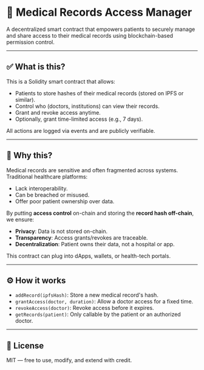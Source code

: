 # 🏥 Medical Records Access Manager

A decentralized smart contract that empowers patients to securely manage and share access to their medical records using blockchain-based permission control.

---
 
## ✅ What is this?
 
This is a Solidity smart contract that allows:  
  
- Patients to store hashes of their medical records (stored on IPFS or similar). 
- Control who (doctors, institutions) can view their records.
- Grant and revoke access anytime.  
- Optionally, grant time-limited access (e.g., 7 days).

All actions are logged via events and are publicly verifiable.

--- 

## 🎯 Why this?

Medical records are sensitive and often fragmented across systems. Traditional healthcare platforms:

- Lack interoperability.
- Can be breached or misused.
- Offer poor patient ownership over data.

By putting **access control** on-chain and storing the **record hash off-chain**, we ensure:

- **Privacy**: Data is not stored on-chain.
- **Transparency**: Access grants/revokes are traceable.
- **Decentralization**: Patient owns their data, not a hospital or app.

This contract can plug into dApps, wallets, or health-tech portals.

---

## ⚙️ How it works

- `addRecord(ipfsHash)`: Store a new medical record's hash.
- `grantAccess(doctor, duration)`: Allow a doctor access for a fixed time.
- `revokeAccess(doctor)`: Revoke access before it expires.
- `getRecords(patient)`: Only callable by the patient or an authorized doctor.

---

## 📄 License

MIT — free to use, modify, and extend with credit.
